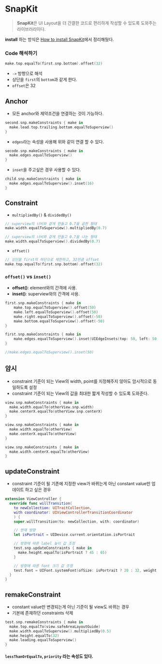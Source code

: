 # SnapKit

> **SnapKit**은 UI Layout을 더 간결한 코드로 편리하게 작성할 수 있도록 도와주는 라이브러리이다.

**install** 하는 방식은 [How to install SnapKit](How_to_install_SnapKit.md)에서 정리해뒀다.

### Code 해석하기

```swift
make.top.equalTo(first.snp.bottom).offset(32)
```

- `->` 방향으로 해석
- 상단을 `first`의 `bottom`과 같게 한다.
- `offset`은 32

## Anchor

- 모든 anchor와 제약조건을 연결하는 것이 가능하다.

```swift
second.snp.makeConstraints { make in
  make.lead.top.trailing.bottom.equalToSuperview()
}
```

- `edges`라는 속성을 사용해 위와 같이 연결 할 수 있다.

```swift
secode.snp.makeConstraints { make in
  make.edges.equalToSuperview()
}
```

- `inset`을 주고싶은 경우 사용할 수 있다.

```swift
child.snp.makeConstraints { make in
  make.edges.equalToSuperview().inset(16)
}
```

## Constraint

- `multipliedBy()` & `dividedBy()`

```swift
// superview의 너비와 같게 만들고 0.7을 곱한 형태
make.width.equalToSuperview().multipliedBy(0.7)

// superview의 너비와 같게 만들고 0.7을 나눈 형태
make.width.equalToSuperview().dividedBy(0.7)
```

- `offset()`

```swift
// 상단을 first의 하단으로 제한하고, 32만큼 offset
make.top.equalTo(first.snp.bottom).offset(32)
```

### `offset()` vs `inset()`

- **offset()**: element와의 간격에 사용.
- **inset()**: superview와의 간격에 사용.

```swift
first.snp.makeConstraints { make in
    make.top.equalToSuperview().offset(50)
    make.left.equalToSuperview().offset(50)
    make.right.equalToSuperview().offset(-50)
    make.bottom.equalToSuperview().offset(-50)
}
```

```swift
first.snp.makeConstraints { make in
    make.edges.equalToSuperview().inset(UIEdgeInsets(top: 50, left: 50, bottom: 50, right: 50))
}

//make.edges.equalToSuperview().inset(50)
```

## 암시

- constraint 기준이 되는 View의 width, point를 지정해주지 않아도 암시적으로 동일하도록 설정
- constraint 기준이 되는 View의 값을 최대한 짧게 작성할 수 있도록 도와준다.

```swift
view.snp.makeConstraints { make in
  make.width.equalTo(otherView.snp.width)
  make.centerX.equalTo(otherView.snp.centerX)
}

view.snp.makeConstraints { make in
  make.width.equalTo(otherView)
  make.centerX.equalTo(otherView)
}

view.snp.makeConstraints { make in
  make.width.centerX.equalTo(otherView)
}
```

## updateConstraint

- constraint 기준이 될 기존에 지정한 view가 바뀌는게 아닌 constant value만 업데이트 하고 싶은 경우

```swift
extension ViewController {
  override func willTransition(
    to newCollection: UITraitCollection,
    with coordinator: UIViewControllerTransitionCoordinator
    ) {
    super.willTransition(to: newCollection, with: coordinator)

    // 현재 방향
    let isPortrait = UIDevice.current.orientation.isPortrait

    // 방향에 따른 label 높이 값 조정
    test.snp.updateConstraints { make in
      make.height.equalTo(isPortrait ? 45 : 65)
    }

    // 방향에 따른 font 크기 값 조정
    test.font = UIFont.systemFont(ofSize: isPortrait ? 20 : 32, weight: .light)
  }
}
```

## remakeConstraint

- constant value만 변경되는게 아닌 기준이 될 view도 바뀌는 경우
- 기본에 존재하던 constraints 삭제

```swift
test.snp.remakeConstraints { make in
  make.top.equalTo(view.safeAreaLayoutGuide)
  make.width.equalToSuperview().multipliedBy(0.5)
  make.height.equalTo(32)
  make.leading.equalToSuperview()
}
```

#### `lessThanOrEqualTo`, `priority` 라는 속성도 있다.

